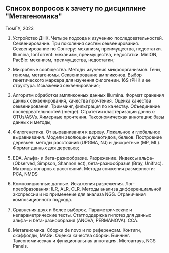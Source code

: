 ## Список вопросов к зачету по дисциплине "Метагеномика"

ТюмГУ, 2023

1. Устройство ДНК. Четыре подхода к изучению последовательностей. Секвенирование. Три поколения систем секвенирования. Секвенирование по Сэнгеру: механизм, преимущества, недостатки. Illumina, IonTorrent: механизм, преимущества, недостатки. MinION, PacBio:  механизм, преимущества, недостатки;

2. Микробные сообщества. Методы изучения микроорганизмов. Гены, геномы, метагеномы. Секвенирование ампликонов. Выбор генетического маркера для изучения филогении. 16S rРНК и ее структура. Искажения секвенирования;

3. Алгоритм обработки ампликонных данных Illumina. Формат хранения данных секвенирования, качества прочтения. Оценка качества секвенирования. Тримминг, фильтрация по качеству. Объединение последовательностей (merge). Стратегии кластеризации данных: OTUs/ASVs. Химерные прочтения. Таксономическая аннотация: базы данных и методы;

4. Филогенетика. От выравнивания к дереву. Локальное и глобальное выравнивания. Модели эволюции нуклеотидов, белков. Построение деревьев: методы расстояний (UPGMA, NJ) и дискретные (MP, ML). Формат данных для деревьев;

5. EDA. Альфа- и бета-разнообразие. Разрежение. Индексы альфа- (Observed, Simpson, Shannon ect), бета-разнообразия (Bray, Unifrac). Матрицы попарных расстояний. Методы снижения размерности: PCA, NMDS

6. Композиционные данные. Искажения разрежения. Лог-преобразования: ILR, ALR, CLR. Методы анализа дифференциальной экспрессии и их применение для анализа NGS. Ограничения композиционного подхода.

7. Сравнения двух и более выборок. Параметрические и непараметрические тесты. Статподдержка гипотез для данных альфа- и бета-разнообразия (ANOVA, PERMANOVA). ССА.

8. Метагеномика. Сборки de novo и по референсам. Контиги, скаффолды, MAGи. Оценка качества сборки. Биннинг. Таксономическая и функциональная аннотация. Microarrays, NGS Panels.
